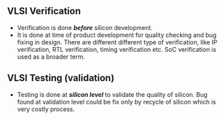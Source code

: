 
## VLSI Verification
- Verification is done **_before_** silicon development. 
- It is done at time of product development for quality checking and bug fixing in design. There are different different type of verification, like IP verification, RTL verification, timing verification etc. SoC verification is used as a broader term.

## VLSI Testing (validation)
- Testing is done at **_silicon level_** to validate the quality of silicon. Bug found at validation level could be fix only by recycle of silicon which is very costly process.
